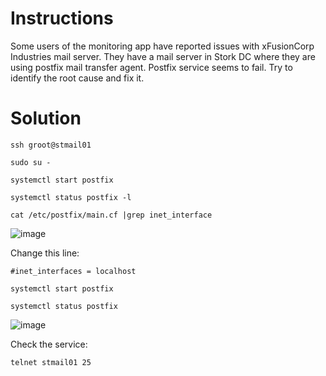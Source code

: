 # Instructions


Some users of the monitoring app have reported issues with xFusionCorp Industries mail server. They have a mail server in Stork DC where they are using postfix mail transfer agent. Postfix service seems to fail. Try to identify the root cause and fix it.

# Solution

`ssh groot@stmail01`

`sudo su -`

`systemctl start postfix`

`systemctl status postfix -l`

`cat /etc/postfix/main.cf |grep inet_interface`

![image](https://github.com/janaom/KodeKloud-Engineer-2.0/assets/83917694/fdf054d7-8a41-45a6-a0ae-1b19ec9b3bec)

Change this line:

```
#inet_interfaces = localhost
```

`systemctl start postfix`

`systemctl status postfix`

![image](https://github.com/janaom/KodeKloud-Engineer-2.0/assets/83917694/85ff84a9-53e5-411e-b80f-02781aeff4c6)

Check the service:

`telnet stmail01 25`

